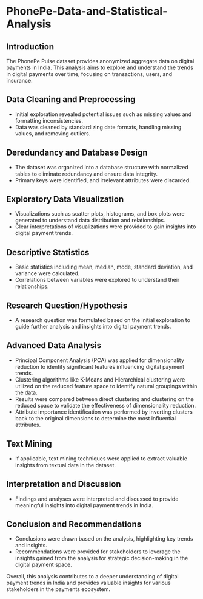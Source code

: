 # PhonePe-Data-and-Statistical-Analysis


## Introduction
The PhonePe Pulse dataset provides anonymized aggregate data on digital payments in India. This analysis aims to explore and understand the trends in digital payments over time, focusing on transactions, users, and insurance.

## Data Cleaning and Preprocessing
- Initial exploration revealed potential issues such as missing values and formatting inconsistencies.
- Data was cleaned by standardizing date formats, handling missing values, and removing outliers.

## Deredundancy and Database Design
- The dataset was organized into a database structure with normalized tables to eliminate redundancy and ensure data integrity.
- Primary keys were identified, and irrelevant attributes were discarded.

## Exploratory Data Visualization
- Visualizations such as scatter plots, histograms, and box plots were generated to understand data distribution and relationships.
- Clear interpretations of visualizations were provided to gain insights into digital payment trends.

## Descriptive Statistics
- Basic statistics including mean, median, mode, standard deviation, and variance were calculated.
- Correlations between variables were explored to understand their relationships.

## Research Question/Hypothesis
- A research question was formulated based on the initial exploration to guide further analysis and insights into digital payment trends.

## Advanced Data Analysis
- Principal Component Analysis (PCA) was applied for dimensionality reduction to identify significant features influencing digital payment trends.
- Clustering algorithms like K-Means and Hierarchical clustering were utilized on the reduced feature space to identify natural groupings within the data.
- Results were compared between direct clustering and clustering on the reduced space to validate the effectiveness of dimensionality reduction.
- Attribute importance identification was performed by inverting clusters back to the original dimensions to determine the most influential attributes.

## Text Mining
- If applicable, text mining techniques were applied to extract valuable insights from textual data in the dataset.

## Interpretation and Discussion
- Findings and analyses were interpreted and discussed to provide meaningful insights into digital payment trends in India.

## Conclusion and Recommendations
- Conclusions were drawn based on the analysis, highlighting key trends and insights.
- Recommendations were provided for stakeholders to leverage the insights gained from the analysis for strategic decision-making in the digital payment space.

Overall, this analysis contributes to a deeper understanding of digital payment trends in India and provides valuable insights for various stakeholders in the payments ecosystem.

